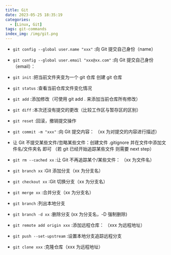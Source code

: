 ```yaml
---
title: Git
date: 2023-05-25 18:35:19
categories:
  - [Linux, Git]
tags: git-commands
index_img: /img/git.png
---
```


- `git config --global user.name "xxx"` :向 Git 提交自己身份（name）

- `git config --global user.email "xxx@xx.com"` :向 Git 提交自己身份（email）：

- `git init` :把当前文件夹变为一个 git 仓库 创建 git 仓库

- `git status` :查看当前仓库文件变化情况

- `git add` :添加修改（可使用 git add . 来添加当前仓库所有修改）

- `git diff` :本次还没有提交的更改（比较工作区与暂存区的区别）

- `git reset` :回滚，撤销提交操作

- `git commit -m "xxx"` :向 Git 提交内容： （xx 为对提交的内容进行描述）

- 让 Git 不提交某些文件/忽略某些文件：创建文件 .gitignore 并在文件中添加文件名/文件夹名 即可 （若 git 已经开始追踪某些文件 则需要 next step）

- `git rm --cached xx` :让 Git 不再追踪某个/某些文件： （xx 为文件名）

- `git branch xx` :Git 添加分支（xx 为分支名）

- `git checkout xx` :Git 切换分支（xx 为分支名）

- `git merge xx` :合并分支（xx 为分支名）

- `git branch` :列出本地分支

- `git branch -d xx` :删除分支 (xx 为分支名，-D 强制删除)

- `git remote add origin xxx` :添加远程仓库： （xxx 为远程地址）

- `git push --set-upstream` :设置本地分支追踪远程分支

- `git clone xxx` :克隆仓库（xxx 为远程地址）
